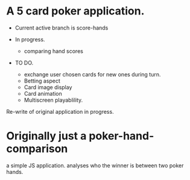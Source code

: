 # A 5 card poker application. 

- Current active branch is score-hands

- In progress. 
   - comparing hand scores

- TO DO. 
   - exchange user chosen cards for new ones during turn.
   - Betting aspect
   - Card image display
   - Card animation
   - Multiscreen playablility.



Re-write of original application in progress. 
# Originally just a poker-hand-comparison
a simple JS application. analyses who the winner is between two poker hands. 
